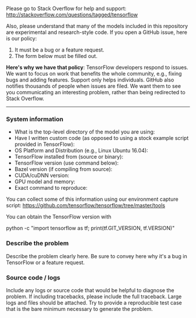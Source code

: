 Please go to Stack Overflow for help and support: http://stackoverflow.com/questions/tagged/tensorflow

Also, please understand that many of the models included in this repository are experimental and research-style code. If you open a GitHub issue, here is our policy:

1. It must be a bug or a feature request.
2. The form below must be filled out.

**Here's why we have that policy**: TensorFlow developers respond to issues. We want to focus on work that benefits the whole community, e.g., fixing bugs and adding features. Support only helps individuals. GitHub also notifies thousands of people when issues are filed. We want them to see you communicating an interesting problem, rather than being redirected to Stack Overflow.

------------------------

### System information
- What is the top-level directory of the model you are using:
- Have I written custom code (as opposed to using a stock example script provided in TensorFlow):
- OS Platform and Distribution (e.g., Linux Ubuntu 16.04):
- TensorFlow installed from (source or binary):
- TensorFlow version (use command below):
- Bazel version (if compiling from source):
- CUDA/cuDNN version:
- GPU model and memory:
- Exact command to reproduce:

You can collect some of this information using our environment capture script: https://github.com/tensorflow/tensorflow/tree/master/tools

You can obtain the TensorFlow version with

python -c "import tensorflow as tf; print(tf.GIT_VERSION, tf.VERSION)"

### Describe the problem

Describe the problem clearly here. Be sure to convey here why it's a bug in TensorFlow or a feature request.

### Source code / logs
Include any logs or source code that would be helpful to diagnose the problem. If including tracebacks, please include the full traceback. Large logs and files should be attached. Try to provide a reproducible test case that is the bare minimum necessary to generate the problem.
